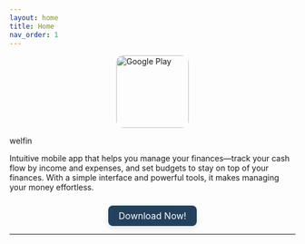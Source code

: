 ```yaml
---
layout: home
title: Home
nav_order: 1
---
```


<img src="{{ '/assets/images/icon.webp' | relative_url }}" alt="Google Play" class="welfin-icon" />

<p class="fs-8 fw-500 lh-0 text-center">
welfin
</p>
<p class="fs-4 lh-tight text-center">
Intuitive mobile app that helps you manage your finances—track your cash flow by income and expenses, and set budgets to stay on top of your finances. With a simple interface and powerful tools, it makes managing your money effortless.
</p>


<div class="main-menu">
  <a href="/download" class="button download-button">
    Download Now!
  </a>
</div>

<style>
    .welfin-icon {
        height: 128px;
        border-radius: 10%;
        display: block;
        margin: 0 auto;
    }

    .main-menu {
        display: flex;
        justify-content: center;
        gap: 24px;
        align-items: center;
        margin-top: 24px;
    }

    .button {
        display: flex;
        align-items: center;
        padding: 8px 18px;
        font-size: 16px;
        text-decoration: none;
        color: white;
        border-radius: 8px;
        transition: background-color 0.3s ease;
        box-shadow: 0 4px 10px rgba(0, 0, 0, 0.1);
    }
    .download-button {
        background-color: #22415D;
    }
</style>
---
